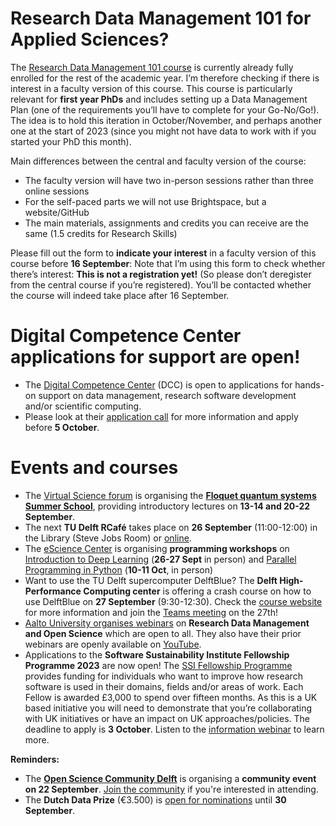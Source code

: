 # Research Data Management 101 for Applied Sciences? 
The [Research Data Management 101 course](https://www.tudelft.nl/en/library/research-data-management/r/training-events/training-for-researchers/research-data-management-101) is currently already fully enrolled for the rest of the academic year. 
I’m therefore checking if there is interest in a faculty version of this course. 
This course is particularly relevant for **first year PhDs** and includes setting up a Data Management Plan (one of the requirements you’ll have to complete for your Go-No/Go!). 
The idea is to hold this iteration in October/November, and perhaps another one at the start of 2023 (since you might not have data to work with if you started your PhD this month).

Main differences between the central and faculty version of the course: 
-	The faculty version will have two in-person sessions rather than three online sessions
-	For the self-paced parts we will not use Brightspace, but a website/GitHub
-	The main materials, assignments and credits you can receive are the same (1.5 credits for Research Skills)

Please fill out the form to **indicate your interest** in a faculty version of this course before **16 September**: 
Note that I’m using this form to check whether there’s interest: **This is not a registration yet!** 
(So please don’t deregister from the central course if you’re registered). 
You’ll be contacted whether the course will indeed take place after 16 September. 

# Digital Competence Center applications for support are open!
- The [Digital Competence Center](https://www.tudelft.nl/index.php?id=67120&L=1/) (DCC) is open to applications for hands-on support on data management, research software development and/or scientific computing. 
- Please look at their [application call](https://www.tudelft.nl/en/library/library-for-researchers/library-for-researchers/setting-up-research/dcc/apply-for-support) for more information and apply before **5 October**.

# Events and courses
- The [Virtual Science forum](https://virtualscienceforum.org/) is organising the **[Floquet quantum systems Summer School](https://virtualscienceforum.org/floquet-school/)**, providing introductory lectures on **13-14 and 20-22 September**.
- The next **TU Delft RCafé** takes place on **26 September** (11:00-12:00) in the Library (Steve Jobs Room) or [online](https://tudelft.zoom.us/meeting/register/tJAuduCqrj4sHtCc42xGVd87pBkwp819S_MJ). 
- The [eScience Center](https://www.esciencecenter.nl/) is organising **programming workshops** on [Introduction to Deep Learning](https://www.eventbrite.co.uk/e/introduction-to-deep-learning-tickets-399459844147) (**26-27 Sept** in person) and [Parallel Programming in Python](https://www.eventbrite.co.uk/e/parallel-programming-in-python-tickets-399449653667) (**10-11 Oct**, in person)
- Want to use the TU Delft supercomputer DelftBlue? The **Delft High-Performance Computing center** is offering a crash course on how to use DelftBlue on **27 September** (9:30-12:30). 
Check the [course website](https://www.tudelft.nl/cse/education/courses/delftblue-101) for more information and join the [Teams meeting](https://teams.microsoft.com/l/meetup-join/19%3ameeting_NzJkZDViM2YtMGRhMS00ZThlLWI3NWEtMDhlMDdmZjc3YzQ3%40thread.v2/0?context=%7b%22Tid%22%3a%22096e524d-6929-4030-8cd3-8ab42de0887b%22%2c%22Oid%22%3a%228bee60af-2fa8-41a4-83ae-7add34f4aa65%22%7d) on the 27th!
- [Aalto University organises webinars](https://www.aalto.fi/en/services/training-in-research-data-management-and-open-science) on **Research Data Management and Open Science** which are open to all. 
They also have their prior webinars are openly available on [YouTube](https://www.youtube.com/channel/UCGKa3aPAAZLaYqrZnoarDxw).
- Applications to the **Software Sustainability Institute Fellowship Programme 2023** are now open! 
The [SSI Fellowship Programme](https://software.ac.uk/news/applications-ssi-fellowship-programme-2023-now-open) provides funding for individuals who want to improve how research software is used in their domains, fields and/or areas of work. 
Each Fellow is awarded £3,000 to spend over fifteen months. 
As this is a UK based initiative you will need to demonstrate that you’re collaborating with UK initiatives or have an impact on UK approaches/policies. 
The deadline to apply is **3 October**. 
Listen to the [information webinar](https://www.youtube.com/watch?v=2hnikLlt1go) to learn more.

**Reminders:**
- The **[Open Science Community Delft](https://osc-delft.github.io/)** is organising a **community event on 22 September**. 
[Join the community](https://osc-delft.github.io/join) if you're interested in attending.
- The **Dutch Data Prize** (€3.500) is [open for nominations]( https://researchdata.nl/en/services/the-dutch-data-prize/) until **30 September**. 

